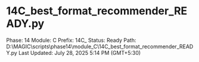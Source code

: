 # 14C_best_format_recommender_READY.py

Phase: 14
Module: C
Prefix: 14C_
Status: Ready
Path: D:\MAGIC\scripts\phase14\module_C\14C_best_format_recommender_READY.py
Last Updated: July 28, 2025 5:14 PM (GMT+5:30)
